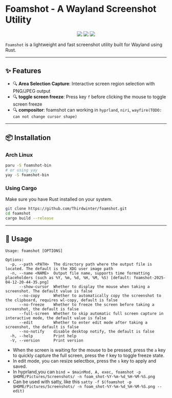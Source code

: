 # Foamshot - A Wayland Screenshot Utility

<div align="center">
        <a>
            <img src="https://img.shields.io/github/stars/Thirdwinter/foamshot?style=plastic"
        </a>
        <a>
            <img src="https://img.shields.io/github/last-commit/Thirdwinter/foamshot"
        </a>
        <a>
            <img src="https://img.shields.io/github/license/Thirdwinter/foamshot"
        </a>
</div>

`Foamshot` is a lightweight and fast screenshot utility built for Wayland using Rust.

---

## ✨ Features

- 🔍 **Area Selection Capture**: Interactive screen region selection with PNG/JPEG output
- 🔍 **toggle screen freeze**: Press key `f` before clicking the mouse to toggle screen freeze
- 🔍 **compositor**: foamshot can working in `hyprland`, `niri`, `wayfire(TODO: can not change cursor shape)`

---

## 📦 Installation
### Arch Linux
```bash
paru -S foamshot-bin
# or using yay
yay -S foamshot-bin
```

### Using Cargo
Make sure you have Rust installed on your system.
```bash
git clone https://github.com/Thirdwinter/foamshot.git
cd foamshot
cargo build --release
```

---

## 🚀 Usage

```
Usage: foamshot [OPTIONS]

Options:
  -p, --path <PATH>  The directory path where the output file is located. The default is the XDG user image path
  -n, --name <NAME>  Output file name, supports time formatting placeholders (such as %Y, %m, %d, %H, %M, %S) [default: foamshot-2025-04-12-20-44-35.png]
      --show-cursor  Whether to display the mouse when taking a screenshot. The default value is false
      --no-copy      Whether to automatically copy the screenshot to the clipboard, requires wl-copy, default is false
      --no-freeze    Whether to freeze the screen before taking a screenshot, the default is false
      --full-screen  Whether to skip automatic full screen capture in interactive mode, the default value is false
      --edit         Whether to enter edit mode after taking a screenshot, the default is false
      --no-notify    disable desktop notify, the default is false
  -h, --help         Print help
  -V, --version      Print version

```
* When the screen is waiting for the mouse to be pressed, press the `a` key to quickly capture the full screen, press the `f` key to toggle freeze state.
* In edit mode, you can resize selectbox, press the `s` key to apply and saved.
* In hyprland,you can  `bind = $mainMod, A, exec, foamshot -p $HOME/Pictures/Screenshots/ -n foam_shot-%Y-%m-%d_%H-%M-%S.png`
* Can be used with satty, like this `satty -f $(foamshot -p $HOME/Pictures/Screenshots/ -n foam_shot-%Y-%m-%d_%H-%M-%S.png --edit)`
